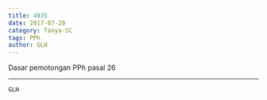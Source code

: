 ```yaml
---
title: 4935
date: 2017-07-20
category: Tanya-SC
tags: PPh
author: GLH
---
```


Dasar pemotongan PPh pasal 26

---



`GLH`
